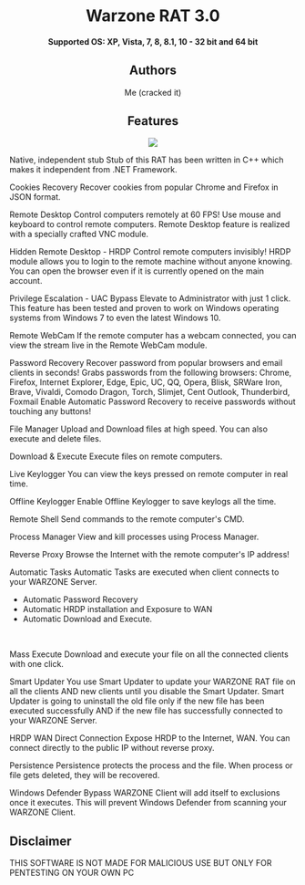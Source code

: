 <div align="center">
  <h1>
      Warzone RAT 3.0
  </h1>
  <h4> Supported OS: XP, Vista, 7, 8, 8.1, 10 - 32 bit and 64 bit
</h4>
</div>

<div align="center">
  <h2>Authors</h2>
Me (cracked it)
  <br/>
</div>

<div align="center">
  <h2>Features</h2>
  <img src="https://warzone.ws/thread.png"></img>
</div>
  
  Native, independent stub
Stub of this RAT has been written in C++ which makes it independent from .NET Framework.
<br/>

Cookies Recovery
Recover cookies from popular Chrome and Firefox in JSON format.
<br/>

Remote Desktop
Control computers remotely at 60 FPS!
Use mouse and keyboard to control remote computers.
Remote Desktop feature is realized with a specially crafted VNC module.
<br/>

Hidden Remote Desktop - HRDP
Control remote computers invisibly!
HRDP module allows you to login to the remote machine without anyone knowing.
You can open the browser even if it is currently opened on the main account.
<br/>

Privilege Escalation - UAC Bypass
Elevate to Administrator with just 1 click.
This feature has been tested and proven to work on Windows operating systems from Windows 7 to even the latest Windows 10.
<br/>

Remote WebCam
If the remote computer has a webcam connected, you can view the stream live in the Remote WebCam module.
<br/>

Password Recovery
Recover password from popular browsers and email clients in seconds!
Grabs passwords from the following browsers:
Chrome, Firefox, Internet Explorer, Edge, Epic, UC, QQ, Opera, Blisk, SRWare Iron, Brave, Vivaldi, Comodo Dragon, Torch, Slimjet, Cent
Outlook, Thunderbird, Foxmail
Enable Automatic Password Recovery to receive passwords without touching any buttons!
<br/>

File Manager
Upload and Download files at high speed. You can also execute and delete files.
<br/>

Download & Execute
Execute files on remote computers.
<br/>

Live Keylogger
You can view the keys pressed on remote computer in real time.
<br/>

Offline Keylogger
Enable Offline Keylogger to save keylogs all the time.
<br/>

Remote Shell
Send commands to the remote computer's CMD.
<br/>

Process Manager
View and kill processes using Process Manager.
<br/>

Reverse Proxy
Browse the Internet with the remote computer's IP address!
<br/>

Automatic Tasks
Automatic Tasks are executed when client connects to your WARZONE Server.
- Automatic Password Recovery
- Automatic HRDP installation and Exposure to WAN
- Automatic Download and Execute.
<br/>

Mass Execute
Download and execute your file on all the connected clients with one click.
<br/>

Smart Updater
You use Smart Updater to update your WARZONE RAT file on all the clients AND new clients until you disable the Smart Updater.
Smart Updater is going to uninstall the old file only if the new file has been executed successfully AND if the new file has successfully connected to your WARZONE Server.
<br/>

HRDP WAN Direct Connection
Expose HRDP to the Internet, WAN.
You can connect directly to the public IP without reverse proxy.
<br/>

Persistence
Persistence protects the process and the file.
When process or file gets deleted, they will be recovered.
<br/>

Windows Defender Bypass
WARZONE Client will add itself to exclusions once it executes.
This will prevent Windows Defender from scanning your WARZONE Client.
<br/>
 
## Disclaimer

THIS SOFTWARE IS NOT MADE FOR MALICIOUS USE BUT ONLY FOR PENTESTING ON YOUR OWN PC
